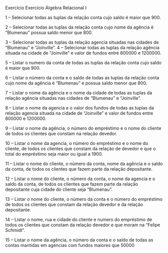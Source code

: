 Exercício
Exercício Álgebra Relacional I

1 – Selecionar todas as tuplas da relação conta cujo saldo é maior que 900. 

2 – Selecionar todas as tuplas da relação conta cujo nome da agência é “Blumenau” possua saldo menor que 800. 

3 – Selecionar todas as tuplas da relação agencia situadas nas cidades de “Blumenau” e “Joinville”. 4 – Selecionar todas as tuplas da relação agência situada na cidade de “Joinville” e valor de fundos entre 800000 e 1200000. 

5 – Listar o numero da conta de todas as tuplas da relação conta cujo saldo é maior que 900. 

6 – Listar o número da conta e o saldo de todas as tuplas da relação conta cujo nome da agência é “Blumenau” e possua saldo menor que 800. 

7 – Listar o nome da agência e o nome da cidade de todas as tuplas da relação agência situadas nas cidades de “Blumenau” e “Joinville”. 

8 – Listar o nome da agencia e o valor dos fundos de todas as tuplas da relação agencia situada na cidade de “Joinville” e valor de fundos entre 800000 e 1200000. 

9 – Listar o nome da agência, o número do empréstimo e o nome do cliente de todos os clientes que constam na relação devedor. 

10 – Listar o nome da agencia, o número do empréstimo e o nome do cliente, de todos os clientes que constam da relação de devedor e que o total do empréstimo seja maior ou igual a 1900. 

11 – Listar o nome do cliente, o número da conta, nome da agência e o saldo da conta, de todos os clientes que fazem parte da relação depositante. 

12 – Listar o nome do cliente, o número da conta, o nome da agencia e o saldo da conta, de todos os clientes que fazem parte da relação depositante cuja cidade do cliente seja “Blumenau”. 

13 – Listar o nome do cliente, o número da conta e o número do empréstimo de todos os clientes que constam da relação devedor e da relação depositante. 

14 – Listar o nome, rua e cidade do cliente e numero do empréstimo de todos os clientes que constam da relação devedor e que moram na “Felipe Schmidt”. 

15 – Listar o nome da agência, o número da conta e o saldo de todas as contas mantidas em agencias com fundos maiores que 50000
